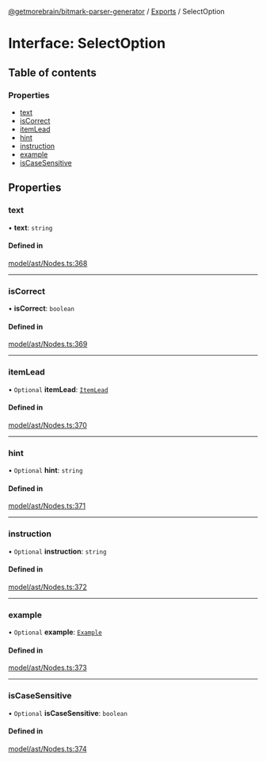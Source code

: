 [@getmorebrain/bitmark-parser-generator](../API.md) / [Exports](../modules.md) / SelectOption

# Interface: SelectOption

## Table of contents

### Properties

- [text](SelectOption.md#text)
- [isCorrect](SelectOption.md#isCorrect)
- [itemLead](SelectOption.md#itemLead)
- [hint](SelectOption.md#hint)
- [instruction](SelectOption.md#instruction)
- [example](SelectOption.md#example)
- [isCaseSensitive](SelectOption.md#isCaseSensitive)

## Properties

### text

• **text**: `string`

#### Defined in

[model/ast/Nodes.ts:368](https://github.com/getMoreBrain/bitmark-parser-generator/blob/b82d7bf/src/model/ast/Nodes.ts#L368)

___

### isCorrect

• **isCorrect**: `boolean`

#### Defined in

[model/ast/Nodes.ts:369](https://github.com/getMoreBrain/bitmark-parser-generator/blob/b82d7bf/src/model/ast/Nodes.ts#L369)

___

### itemLead

• `Optional` **itemLead**: [`ItemLead`](ItemLead.md)

#### Defined in

[model/ast/Nodes.ts:370](https://github.com/getMoreBrain/bitmark-parser-generator/blob/b82d7bf/src/model/ast/Nodes.ts#L370)

___

### hint

• `Optional` **hint**: `string`

#### Defined in

[model/ast/Nodes.ts:371](https://github.com/getMoreBrain/bitmark-parser-generator/blob/b82d7bf/src/model/ast/Nodes.ts#L371)

___

### instruction

• `Optional` **instruction**: `string`

#### Defined in

[model/ast/Nodes.ts:372](https://github.com/getMoreBrain/bitmark-parser-generator/blob/b82d7bf/src/model/ast/Nodes.ts#L372)

___

### example

• `Optional` **example**: [`Example`](../modules.md#Example)

#### Defined in

[model/ast/Nodes.ts:373](https://github.com/getMoreBrain/bitmark-parser-generator/blob/b82d7bf/src/model/ast/Nodes.ts#L373)

___

### isCaseSensitive

• `Optional` **isCaseSensitive**: `boolean`

#### Defined in

[model/ast/Nodes.ts:374](https://github.com/getMoreBrain/bitmark-parser-generator/blob/b82d7bf/src/model/ast/Nodes.ts#L374)
